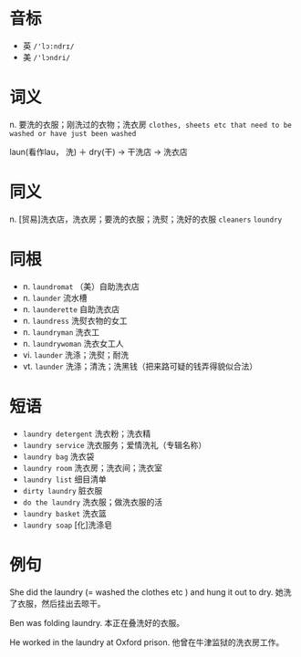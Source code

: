 # 音标

- 英 `/'lɔ:ndrɪ/`
- 美 `/'lɔndri/`

# 词义

n. 要洗的衣服；刚洗过的衣物；洗衣房
`clothes, sheets etc that need to be washed or have just been washed`



laun(看作lau， 洗) ＋ dry(干) → 干洗店 → 洗衣店

# 同义

n. [贸易]洗衣店，洗衣房；要洗的衣服；洗熨；洗好的衣服
`cleaners` `loundry`

# 同根

- n. `laundromat` （美）自助洗衣店
- n. `launder` 流水槽
- n. `launderette` 自助洗衣店
- n. `laundress` 洗熨衣物的女工
- n. `laundryman` 洗衣工
- n. `laundrywoman` 洗衣女工人
- vi. `launder` 洗涤；洗熨；耐洗
- vt. `launder` 洗涤；清洗；洗黑钱（把来路可疑的钱弄得貌似合法）

# 短语

- `laundry detergent` 洗衣粉；洗衣精
- `laundry service` 洗衣服务；爱情洗礼（专辑名称）
- `laundry bag` 洗衣袋
- `laundry room` 洗衣房；洗衣间；洗衣室
- `laundry list` 细目清单
- `dirty laundry` 脏衣服
- `do the laundry` 洗衣服；做洗衣服的活
- `laundry basket` 洗衣篮
- `laundry soap` [化]洗涤皂

# 例句

She did the laundry (= washed the clothes etc ) and hung it out to dry.
她洗了衣服，然后挂出去晾干。

Ben was folding laundry.
本正在叠洗好的衣服。

He worked in the laundry at Oxford prison.
他曾在牛津监狱的洗衣房工作。


